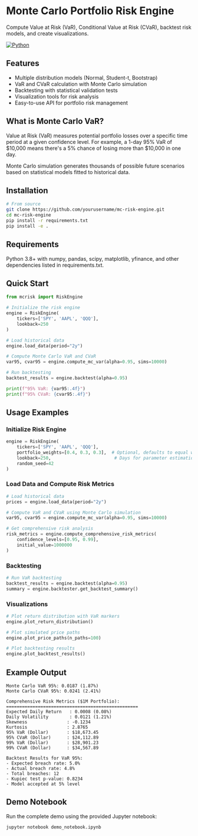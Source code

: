 # Monte Carlo Portfolio Risk Engine

Compute Value at Risk (VaR), Conditional Value at Risk (CVaR), backtest risk models, and create visualizations.

[![Python](https://img.shields.io/badge/python-3.8%2B-blue.svg)](https://www.python.org/downloads/)

## Features

- Multiple distribution models (Normal, Student-t, Bootstrap)
- VaR and CVaR calculation with Monte Carlo simulation
- Backtesting with statistical validation tests
- Visualization tools for risk analysis
- Easy-to-use API for portfolio risk management

## What is Monte Carlo VaR?

Value at Risk (VaR) measures potential portfolio losses over a specific time period at a given confidence level. For example, a 1-day 95% VaR of $10,000 means there's a 5% chance of losing more than $10,000 in one day.

Monte Carlo simulation generates thousands of possible future scenarios based on statistical models fitted to historical data.

## Installation

```bash
# From source
git clone https://github.com/yourusername/mc-risk-engine.git
cd mc-risk-engine
pip install -r requirements.txt
pip install -e .
```

## Requirements

Python 3.8+ with numpy, pandas, scipy, matplotlib, yfinance, and other dependencies listed in requirements.txt.

## Quick Start

```python
from mcrisk import RiskEngine

# Initialize the risk engine
engine = RiskEngine(
    tickers=['SPY', 'AAPL', 'QQQ'], 
    lookback=250
)

# Load historical data
engine.load_data(period="2y")

# Compute Monte Carlo VaR and CVaR
var95, cvar95 = engine.compute_mc_var(alpha=0.95, sims=10000)

# Run backtesting
backtest_results = engine.backtest(alpha=0.95)

print(f"95% VaR: {var95:.4f}")
print(f"95% CVaR: {cvar95:.4f}")
```

## Usage Examples

### Initialize Risk Engine
```python
engine = RiskEngine(
    tickers=['SPY', 'AAPL', 'QQQ'],
    portfolio_weights=[0.4, 0.3, 0.3],  # Optional, defaults to equal weights
    lookback=250,                        # Days for parameter estimation
    random_seed=42                       
)
```

### Load Data and Compute Risk Metrics
```python
# Load historical data
prices = engine.load_data(period="2y")

# Compute VaR and CVaR using Monte Carlo simulation
var95, cvar95 = engine.compute_mc_var(alpha=0.95, sims=10000)

# Get comprehensive risk analysis
risk_metrics = engine.compute_comprehensive_risk_metrics(
    confidence_levels=[0.95, 0.99],
    initial_value=1000000
)
```

### Backtesting
```python
# Run VaR backtesting
backtest_results = engine.backtest(alpha=0.95)
summary = engine.backtester.get_backtest_summary()
```

### Visualizations
```python
# Plot return distribution with VaR markers
engine.plot_return_distribution()

# Plot simulated price paths
engine.plot_price_paths(n_paths=100)

# Plot backtesting results
engine.plot_backtest_results()
```

## Example Output

```
Monte Carlo VaR 95%: 0.0187 (1.87%)
Monte Carlo CVaR 95%: 0.0241 (2.41%)

Comprehensive Risk Metrics ($1M Portfolio):
==================================================
Expected Daily Return   : 0.0008 (0.08%)
Daily Volatility        : 0.0121 (1.21%)
Skewness               : -0.1234
Kurtosis               : 2.8765
95% VaR (Dollar)       : $18,673.45
95% CVaR (Dollar)      : $24,112.89
99% VaR (Dollar)       : $28,901.23
99% CVaR (Dollar)      : $34,567.89

Backtest Results for VaR 95%:
- Expected breach rate: 5.0%
- Actual breach rate: 4.8%
- Total breaches: 12
- Kupiec test p-value: 0.8234
- Model accepted at 5% level
```

## Demo Notebook

Run the complete demo using the provided Jupyter notebook:

```bash
jupyter notebook demo_notebook.ipynb
```